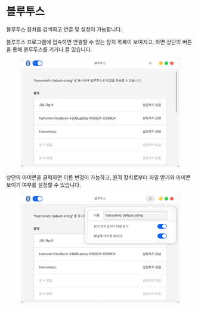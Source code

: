 # 블루투스

블루투스 장치를 검색하고 연결 및 설정이 가능합니다.

블루투스 프로그램에 접속하면 연결할 수 있는 장치 목록이 보여지고, 화면 상단의 버튼을 통해 블루투스를 키거나 끌  있습니다.&#x20;

<figure><img src="../../.gitbook/assets/스크린샷, 2022-10-28 15-15-52.png" alt=""><figcaption></figcaption></figure>

상단의 아이콘을 클릭하면 이름 변경이 가능하고, 원격 장치로부터 파일 받기와 아이콘 보이기 여부를 설정할 수 있습니다. &#x20;

<figure><img src="../../.gitbook/assets/스크린샷, 2022-10-28 15-20-21.png" alt=""><figcaption></figcaption></figure>
